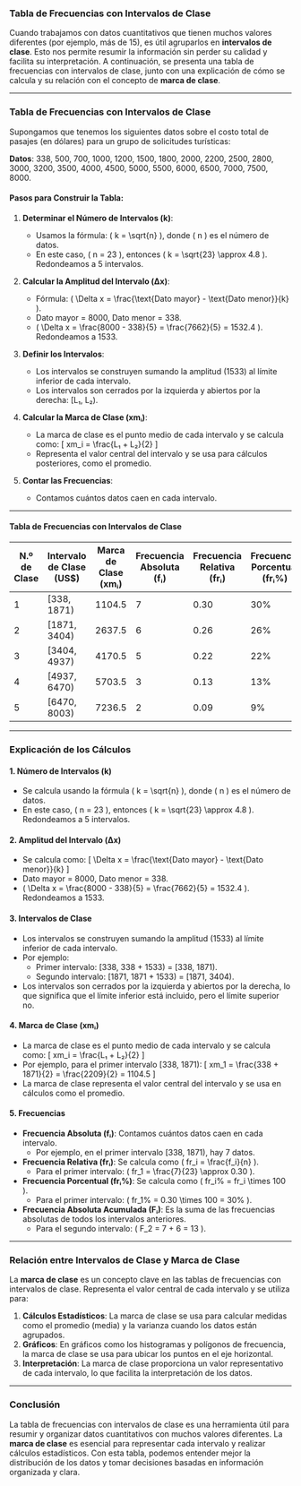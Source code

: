 ### Tabla de Frecuencias con Intervalos de Clase

Cuando trabajamos con datos cuantitativos que tienen muchos valores diferentes (por ejemplo, más de 15), es útil agruparlos en **intervalos de clase**. Esto nos permite resumir la información sin perder su calidad y facilita su interpretación. A continuación, se presenta una tabla de frecuencias con intervalos de clase, junto con una explicación de cómo se calcula y su relación con el concepto de **marca de clase**.

---

### Tabla de Frecuencias con Intervalos de Clase

Supongamos que tenemos los siguientes datos sobre el costo total de pasajes (en dólares) para un grupo de solicitudes turísticas:

**Datos**: 338, 500, 700, 1000, 1200, 1500, 1800, 2000, 2200, 2500, 2800, 3000, 3200, 3500, 4000, 4500, 5000, 5500, 6000, 6500, 7000, 7500, 8000.

#### Pasos para Construir la Tabla:

1. **Determinar el Número de Intervalos (k)**:
    - Usamos la fórmula: \( k = \sqrt{n} \), donde \( n \) es el número de datos.
    - En este caso, \( n = 23 \), entonces \( k = \sqrt{23} \approx 4.8 \). Redondeamos a 5 intervalos.

2. **Calcular la Amplitud del Intervalo (Δx)**:
    - Fórmula: \( \Delta x = \frac{\text{Dato mayor} - \text{Dato menor}}{k} \).
    - Dato mayor = 8000, Dato menor = 338.
    - \( \Delta x = \frac{8000 - 338}{5} = \frac{7662}{5} = 1532.4 \). Redondeamos a 1533.

3. **Definir los Intervalos**:
    - Los intervalos se construyen sumando la amplitud (1533) al límite inferior de cada intervalo.
    - Los intervalos son cerrados por la izquierda y abiertos por la derecha: [L₁, L₂).

4. **Calcular la Marca de Clase (xmᵢ)**:
    - La marca de clase es el punto medio de cada intervalo y se calcula como:
      \[
      xm_i = \frac{L₁ + L₂}{2}
      \]
    - Representa el valor central del intervalo y se usa para cálculos posteriores, como el promedio.

5. **Contar las Frecuencias**:
    - Contamos cuántos datos caen en cada intervalo.

---

#### Tabla de Frecuencias con Intervalos de Clase

| **N.º de Clase** | **Intervalo de Clase (US$)** | **Marca de Clase (xmᵢ)** | **Frecuencia Absoluta (fᵢ)** | **Frecuencia Relativa (frᵢ)** | **Frecuencia Porcentual (frᵢ%)** | **Frecuencia Absoluta Acumulada (Fᵢ)** |
|-------------------|------------------------------|--------------------------|------------------------------|-------------------------------|----------------------------------|----------------------------------------|
| 1                 | [338, 1871)                  | 1104.5                   | 7                            | 0.30                          | 30%                                | 7                                      |
| 2                 | [1871, 3404)                 | 2637.5                   | 6                            | 0.26                          | 26%                                | 13                                     |
| 3                 | [3404, 4937)                 | 4170.5                   | 5                            | 0.22                          | 22%                                | 18                                     |
| 4                 | [4937, 6470)                 | 5703.5                   | 3                            | 0.13                          | 13%                                | 21                                     |
| 5                 | [6470, 8003)                 | 7236.5                   | 2                            | 0.09                          | 9%                                 | 23                                     |

---

### Explicación de los Cálculos

#### 1. **Número de Intervalos (k)**
- Se calcula usando la fórmula \( k = \sqrt{n} \), donde \( n \) es el número de datos.
- En este caso, \( n = 23 \), entonces \( k = \sqrt{23} \approx 4.8 \). Redondeamos a 5 intervalos.

#### 2. **Amplitud del Intervalo (Δx)**
- Se calcula como:
  \[
  \Delta x = \frac{\text{Dato mayor} - \text{Dato menor}}{k}
  \]
- Dato mayor = 8000, Dato menor = 338.
- \( \Delta x = \frac{8000 - 338}{5} = \frac{7662}{5} = 1532.4 \). Redondeamos a 1533.

#### 3. **Intervalos de Clase**
- Los intervalos se construyen sumando la amplitud (1533) al límite inferior de cada intervalo.
- Por ejemplo:
    - Primer intervalo: [338, 338 + 1533) = [338, 1871).
    - Segundo intervalo: [1871, 1871 + 1533) = [1871, 3404).
- Los intervalos son cerrados por la izquierda y abiertos por la derecha, lo que significa que el límite inferior está incluido, pero el límite superior no.

#### 4. **Marca de Clase (xmᵢ)**
- La marca de clase es el punto medio de cada intervalo y se calcula como:
  \[
  xm_i = \frac{L₁ + L₂}{2}
  \]
- Por ejemplo, para el primer intervalo [338, 1871):
  \[
  xm_1 = \frac{338 + 1871}{2} = \frac{2209}{2} = 1104.5
  \]
- La marca de clase representa el valor central del intervalo y se usa en cálculos como el promedio.

#### 5. **Frecuencias**
- **Frecuencia Absoluta (fᵢ)**: Contamos cuántos datos caen en cada intervalo.
    - Por ejemplo, en el primer intervalo [338, 1871), hay 7 datos.
- **Frecuencia Relativa (frᵢ)**: Se calcula como \( fr_i = \frac{f_i}{n} \).
    - Para el primer intervalo: \( fr_1 = \frac{7}{23} \approx 0.30 \).
- **Frecuencia Porcentual (frᵢ%)**: Se calcula como \( fr_i\% = fr_i \times 100 \).
    - Para el primer intervalo: \( fr_1\% = 0.30 \times 100 = 30\% \).
- **Frecuencia Absoluta Acumulada (Fᵢ)**: Es la suma de las frecuencias absolutas de todos los intervalos anteriores.
    - Para el segundo intervalo: \( F_2 = 7 + 6 = 13 \).

---

### Relación entre Intervalos de Clase y Marca de Clase

La **marca de clase** es un concepto clave en las tablas de frecuencias con intervalos de clase. Representa el valor central de cada intervalo y se utiliza para:

1. **Cálculos Estadísticos**: La marca de clase se usa para calcular medidas como el promedio (media) y la varianza cuando los datos están agrupados.
2. **Gráficos**: En gráficos como los histogramas y polígonos de frecuencia, la marca de clase se usa para ubicar los puntos en el eje horizontal.
3. **Interpretación**: La marca de clase proporciona un valor representativo de cada intervalo, lo que facilita la interpretación de los datos.

---

### Conclusión

La tabla de frecuencias con intervalos de clase es una herramienta útil para resumir y organizar datos cuantitativos con muchos valores diferentes. La **marca de clase** es esencial para representar cada intervalo y realizar cálculos estadísticos. Con esta tabla, podemos entender mejor la distribución de los datos y tomar decisiones basadas en información organizada y clara.